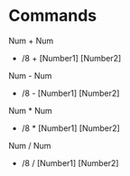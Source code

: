 # Commands 
Num + Num
- /8 + [Number1] [Number2]

Num - Num
- /8 - [Number1] [Number2]

Num * Num
- /8 * [Number1] [Number2]

Num / Num
- /8 / [Number1] [Number2]
